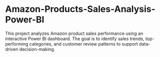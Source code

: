 # Amazon-Products-Sales-Analysis-Power-BI
This project analyzes Amazon product sales performance using an interactive Power BI dashboard. The goal is to identify sales trends, top-performing categories, and customer review patterns to support data-driven decision-making.
